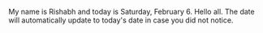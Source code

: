 My name is Rishabh and today is Saturday, February 6. Hello all. The date will automatically update to today's date in case you did not notice.
